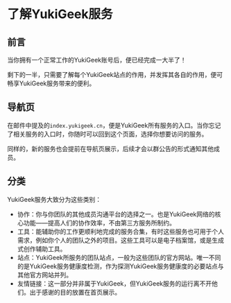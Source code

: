 # 了解YukiGeek服务

## 前言

当你拥有一个正常工作的YukiGeek账号后，便已经完成一大半了！

剩下的一半，只需要了解每个YukiGeek站点的作用，并发挥其各自的作用，便可畅享YukiGeek服务带来的便利。

## 导航页

在邮件中提及的`index.yukigeek.cn`，便是YukiGeek所有服务的入口。当你忘记了相关服务的入口时，你随时可以回到这个页面，选择你想要访问的服务。

同样的，新的服务也会提前在导航页展示，后续才会以群公告的形式通知其他成员。

## 分类

YukiGeek服务大致分为这些类别：

* 协作：你与你团队的其他成员沟通平台的选择之一。也是YukiGeek网络的核心功能——提高人们的协作效率，不由第三方服务所制约。
* 工具：能辅助你的工作更顺利地完成的服务合集，有时这些服务也可用于个人需求，例如你个人的团队之外的项目。这些工具可以是电子档案馆，或是生成式创作辅助工具。
* 站点：YukiGeek所服务的团队站点，一般为这些团队的官方网站。唯一不同的是YukiGeek服务健康度检测，作为探测YukiGeek服务健康度的必要站点与其他官方网站并列。
* 友情链接：这一部分并非属于YukiGeek，但YukiGeek服务的运行离不开他们。出于感谢的目的放置在首页展示。
